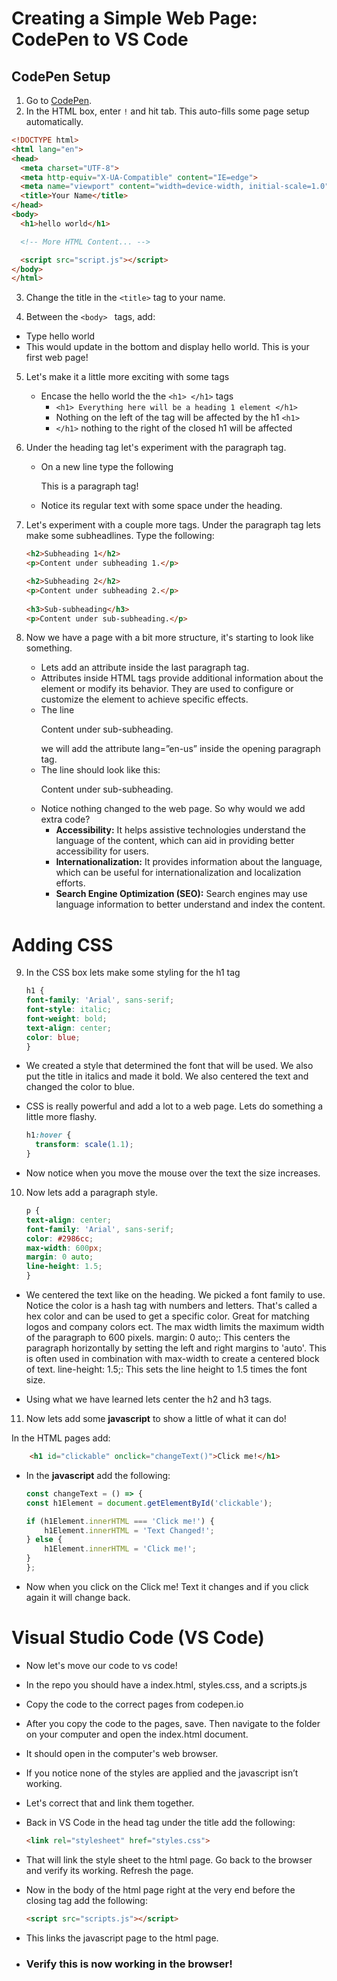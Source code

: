 # Creating a Simple Web Page: CodePen to VS Code

## CodePen Setup

1. Go to [CodePen](https://codepen.io/).
2. In the HTML box, enter `!` and hit tab. This auto-fills some page setup automatically.

```html
<!DOCTYPE html>
<html lang="en">
<head>
  <meta charset="UTF-8">
  <meta http-equiv="X-UA-Compatible" content="IE=edge">
  <meta name="viewport" content="width=device-width, initial-scale=1.0">
  <title>Your Name</title>
</head>
<body>
  <h1>hello world</h1>

  <!-- More HTML Content... -->

  <script src="script.js"></script>
</body>
</html>
```

3. Change the title in the `<title>` tag to your name.

4. Between the `<body> ` tags, add:
- Type hello world 
- This would update in the bottom and display hello world. This is your first web page!

5. Let's make it a little more exciting with some tags 
    - Encase the hello world the the `<h1> </h1>` tags 
        - `<h1> Everything here will be a heading 1 element </h1>`
        - Nothing on the left of the tag will be affected by the h1 `<h1> ` 
        - `</h1>`  nothing to the right of the closed h1 will be affected 


6. Under the heading tag let's experiment with the paragraph tag.
    - On a new line type the following <p> This is a paragraph tag! </p>
    - Notice its regular text with some space under the heading. 


7. Let's experiment with a couple more tags. Under the paragraph tag lets make some subheadlines. 
Type the following: 
    ```html 
    <h2>Subheading 1</h2>
    <p>Content under subheading 1.</p>
   
    <h2>Subheading 2</h2>
    <p>Content under subheading 2.</p>
  
    <h3>Sub-subheading</h3>
    <p>Content under sub-subheading.</p>
    ```

8. Now we have a page with a bit more structure, it's starting to look like something. 
    - Lets add an attribute inside the last paragraph tag. 
    - Attributes inside HTML tags provide additional information about the element or modify its behavior. They are used to configure or customize the element to achieve specific effects. 
    - The line  <p>Content under sub-subheading.</p> we will add the attribute lang=”en-us” inside the opening paragraph tag. 
    - The line should look like this:  <p lang=”en-us”>Content under sub-subheading.</p>
    - Notice nothing changed to the web page. So why would we add extra code?
        - **Accessibility:** It helps assistive technologies understand the language of the content, which can aid in providing better accessibility for users.
        - **Internationalization:** It provides information about the language, which can be useful for internationalization and localization efforts.
        - **Search Engine Optimization (SEO):** Search engines may use language information to better understand and index the content.

# Adding CSS

9. In the CSS box lets make some styling for the h1 tag 
    ```css
    h1 {
    font-family: 'Arial', sans-serif;
    font-style: italic;
    font-weight: bold;
    text-align: center;
    color: blue; 
    }
    ```



- We created a style that determined the font that will be used. We also put the title in italics and made it bold. We also centered the text and changed the color to blue. 
- CSS is really powerful and add a lot  to a web page. Lets do something a little more flashy. 

    ```css
    h1:hover {
      transform: scale(1.1); 
    }
    ```

- Now notice when you move the mouse over the text the size increases. 

10. Now lets add a paragraph style. 

    ```css
    p {
    text-align: center;
    font-family: 'Arial', sans-serif;
    color: #2986cc; 
    max-width: 600px; 
    margin: 0 auto; 
    line-height: 1.5; 
    }
    ```
- We centered the text like on the heading. We picked a font family to use. Notice the color is a hash tag with numbers and letters. That's called a hex color and can be used to get a specific color. Great for matching logos and company colors ect. The max width limits the maximum width of the paragraph to 600 pixels.  margin: 0 auto;: This centers the paragraph horizontally by setting the left and right margins to 'auto'. This is often used in combination with max-width to create a centered block of text. line-height: 1.5;: This sets the line height to 1.5 times the font size.

- Using what we have learned lets center the h2 and h3 tags. 

11. Now lets add some **javascript** to show a little of what it can do! 

In the HTML pages add:

```html
    <h1 id="clickable" onclick="changeText()">Click me!</h1>
 ```
- In the **javascript** add the following: 

    ```js 
    const changeText = () => {
    const h1Element = document.getElementById('clickable');
    
    if (h1Element.innerHTML === 'Click me!') {
        h1Element.innerHTML = 'Text Changed!';
    } else {
        h1Element.innerHTML = 'Click me!';
    }
    };
    ```
- Now when you click on the Click me! Text it changes and if you click again it will change back. 

# Visual Studio Code (VS Code)


- Now let's move our code to vs code! 

- In the repo you should have a index.html, styles.css, and a scripts.js

- Copy the code to the correct pages from codepen.io

- After you copy the code to the pages, save. Then navigate to the folder on your computer and open the index.html document. 

- It should open in the computer's web browser. 

- If you notice none of the styles are applied and the javascript isn’t working. 

- Let's correct that and link them together. 

- Back in VS Code in the head tag under the title add the following:
    ``` html
    <link rel="stylesheet" href="styles.css">
    ```

- That will link the style sheet to the html page. Go back to the browser and verify its working. Refresh the page. 

- Now in the body of the html page right at the very end before the closing tag add the following:

    ```html
    <script src="scripts.js"></script>
    ```
- This links the javascript page to the html page. 
- ### Verify this is now working in the browser! 
